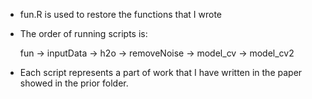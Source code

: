 * fun.R is used to restore the functions that I wrote

* The order of running scripts is:

  fun -> inputData -> h2o -> removeNoise -> model_cv -> model_cv2

* Each script represents a part of work that I have written in the paper showed in the prior folder.
